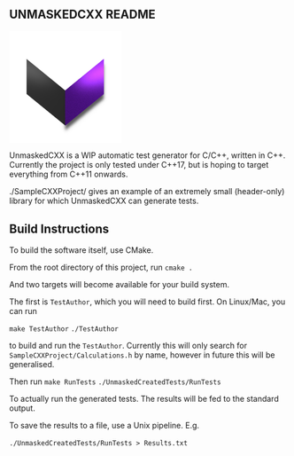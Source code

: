 UNMASKEDCXX README
------------------

<img src="https://github.com/JamieLine/UnmaskedCXX/blob/main/Graphics/PurpleLogo.png?raw=true" width=40% height=40% align="center">

UnmaskedCXX is a WIP automatic test generator for C/C++, written in C++. Currently the project is only tested under C++17, but is hoping to target everything from C++11 onwards.

./SampleCXXProject/ gives an example of an extremely small (header-only) library for which UnmaskedCXX can generate tests.

Build Instructions
------------------

To build the software itself, use CMake.

From the root directory of this project, run
`cmake .`

And two targets will become available for your build system.

The first is `TestAuthor`, which you will need to build first.
On Linux/Mac, you can run

`make TestAuthor`
`./TestAuthor`

to build and run the `TestAuthor`. Currently this will only search for `SampleCXXProject/Calculations.h` by name, however in future this will be generalised.

Then run
`make RunTests`
`./UnmaskedCreatedTests/RunTests`

To actually run the generated tests. The results will be fed to the standard output.

To save the results to a file, use a Unix pipeline. E.g.

`./UnmaskedCreatedTests/RunTests > Results.txt`

